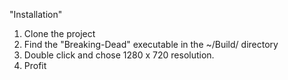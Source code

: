 "Installation"

1. Clone the project
2. Find the "Breaking-Dead" executable in the ~/Build/ directory
3. Double click and chose 1280 x 720 resolution. 
4. Profit


